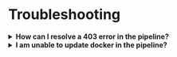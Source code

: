 # Troubleshooting

<details>
  <summary><b>How can I resolve a 403 error in the pipeline?</b></summary><br>

Add the following commands before `docker login nexus-docker-publish.ship.gov.sg`

```
rm -f ~/.docker/config.json
```

```
docker logout
```

This is because the login points to the docker hub and needs to be refreshed using the above commands.
  </details>

<details>
  <summary><b>I am unable to update docker in the pipeline?</b></summary><br>

Add the following commands before `docker login nexus-docker-publish.ship.gov.sg`

```
rm -f ~/.docker/config.json
```

```
docker logout
```

This is because the login points to the docker hub and needs to be refreshed using the above commands.
  </details>
